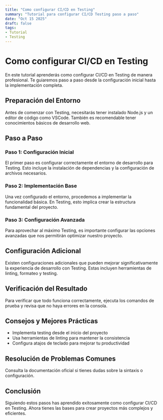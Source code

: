 ```yaml
---
title: "Como configurar CI/CD en Testing"
summary: "Tutorial para configurar CI/CD Testing paso a paso"
date: "Oct 15 2025"
draft: false
tags:
- Tutorial
- Testing
---
```


# Como configurar CI/CD en Testing

En este tutorial aprenderás como configurar CI/CD en Testing de manera profesional. Te guiaremos paso a paso desde la configuración inicial hasta la implementación completa.

## Preparación del Entorno

Antes de comenzar con Testing, necesitarás tener instalado Node.js y un editor de código como VSCode. También es recomendable tener conocimientos básicos de desarrollo web.

## Paso a Paso

### Paso 1: Configuración Inicial

El primer paso es configurar correctamente el entorno de desarrollo para Testing. Esto incluye la instalación de dependencias y la configuración de archivos necesarios.

### Paso 2: Implementación Base

Una vez configurado el entorno, procedemos a implementar la funcionalidad básica. En Testing, esto implica crear la estructura fundamental del proyecto.

### Paso 3: Configuración Avanzada

Para aprovechar al máximo Testing, es importante configurar las opciones avanzadas que nos permitirán optimizar nuestro proyecto.

## Configuración Adicional

Existen configuraciones adicionales que pueden mejorar significativamente la experiencia de desarrollo con Testing. Estas incluyen herramientas de linting, formateo y testing.

## Verificación del Resultado

Para verificar que todo funciona correctamente, ejecuta los comandos de prueba y revisa que no haya errores en la consola.

## Consejos y Mejores Prácticas

- Implementa testing desde el inicio del proyecto
- Usa herramientas de linting para mantener la consistencia
- Configura atajos de teclado para mejorar tu productividad

## Resolución de Problemas Comunes

Consulta la documentación oficial si tienes dudas sobre la sintaxis o configuración.

## Conclusión

Siguiendo estos pasos has aprendido exitosamente como configurar CI/CD en Testing. Ahora tienes las bases para crear proyectos más complejos y eficientes.
